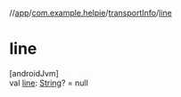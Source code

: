//[app](../../../index.md)/[com.example.helpie](../index.md)/[transportInfo](index.md)/[line](line.md)

# line

[androidJvm]\
val [line](line.md): [String](https://kotlinlang.org/api/latest/jvm/stdlib/kotlin/-string/index.html)? = null
